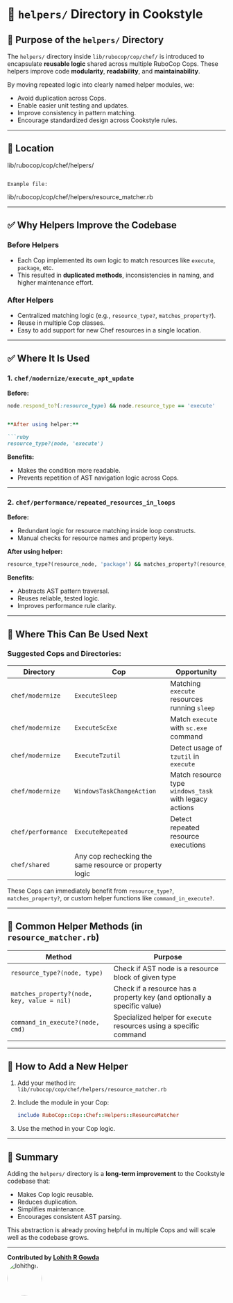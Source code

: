 # 📁 `helpers/` Directory in Cookstyle

## 🧩 Purpose of the `helpers/` Directory

The `helpers/` directory inside `lib/rubocop/cop/chef/` is introduced to encapsulate **reusable logic** shared across multiple RuboCop Cops. These helpers improve code **modularity**, **readability**, and **maintainability**.

By moving repeated logic into clearly named helper modules, we:

- Avoid duplication across Cops.
- Enable easier unit testing and updates.
- Improve consistency in pattern matching.
- Encourage standardized design across Cookstyle rules.

---

## 📁 Location

lib/rubocop/cop/chef/helpers/
```

Example file:
```

lib/rubocop/cop/chef/helpers/resource\_matcher.rb

---

## ✅ Why Helpers Improve the Codebase

### Before Helpers
- Each Cop implemented its own logic to match resources like `execute`, `package`, etc.
- This resulted in **duplicated methods**, inconsistencies in naming, and higher maintenance effort.

### After Helpers
- Centralized matching logic (e.g., `resource_type?`, `matches_property?`).
- Reuse in multiple Cop classes.
- Easy to add support for new Chef resources in a single location.

---

## ✅ Where It Is Used

### 1. `chef/modernize/execute_apt_update`

**Before:**
```ruby
node.respond_to?(:resource_type) && node.resource_type == 'execute'


**After using helper:**

```ruby
resource_type?(node, 'execute')
```

**Benefits:**

* Makes the condition more readable.
* Prevents repetition of AST navigation logic across Cops.

---

### 2. `chef/performance/repeated_resources_in_loops`

**Before:**

* Redundant logic for resource matching inside loop constructs.
* Manual checks for resource names and property keys.

**After using helper:**

```ruby
resource_type?(resource_node, 'package') && matches_property?(resource_node, 'action', 'install')
```

**Benefits:**

* Abstracts AST pattern traversal.
* Reuses reliable, tested logic.
* Improves performance rule clarity.

---

## 🧭 Where This Can Be Used Next

### Suggested Cops and Directories:

| Directory          | Cop                                                    | Opportunity                                            |
| ------------------ | ------------------------------------------------------ | ------------------------------------------------------ |
| `chef/modernize`   | `ExecuteSleep`                                         | Matching `execute` resources running `sleep`           |
| `chef/modernize`   | `ExecuteScExe`                                         | Match `execute` with `sc.exe` command                  |
| `chef/modernize`   | `ExecuteTzutil`                                        | Detect usage of `tzutil` in `execute`                  |
| `chef/modernize`   | `WindowsTaskChangeAction`                              | Match resource type `windows_task` with legacy actions |
| `chef/performance` | `ExecuteRepeated`                                      | Detect repeated resource executions                    |
| `chef/shared`      | Any cop rechecking the same resource or property logic |                                                        |

These Cops can immediately benefit from `resource_type?`, `matches_property?`, or custom helper functions like `command_in_execute?`.

---

## 🧱 Common Helper Methods (in `resource_matcher.rb`)

| Method                                      | Purpose                                                                  |
| ------------------------------------------- | ------------------------------------------------------------------------ |
| `resource_type?(node, type)`                | Check if AST node is a resource block of given type                      |
| `matches_property?(node, key, value = nil)` | Check if a resource has a property key (and optionally a specific value) |
| `command_in_execute?(node, cmd)`            | Specialized helper for `execute` resources using a specific command      |

---

## 🧰 How to Add a New Helper

1. Add your method in:
   `lib/rubocop/cop/chef/helpers/resource_matcher.rb`

2. Include the module in your Cop:

   ```ruby
   include RuboCop::Cop::Chef::Helpers::ResourceMatcher
   ```

3. Use the method in your Cop logic.

---

## 📌 Summary

Adding the `helpers/` directory is a **long-term improvement** to the Cookstyle codebase that:

* Makes Cop logic reusable.
* Reduces duplication.
* Simplifies maintenance.
* Encourages consistent AST parsing.

This abstraction is already proving helpful in multiple Cops and will scale well as the codebase grows.

---

**Contributed by [Lohith R Gowda](https://github.com/LohithR22)**  
<a href="https://github.com/LohithR22">
  <img src="https://github.com/LohithR22" width="80" style="border-radius: 50%;" alt="lohithgn" />
</a>
